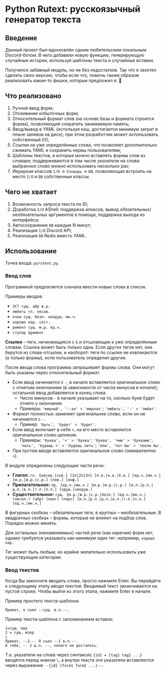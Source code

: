 # Python Rutext: русскоязычный генератор текста

## Введение

Данный проект был вдохновлён одним любительским локальным Discord-ботом. В него добавили новую функцию, генерирующую случайные истории, используя шаблоны текста и случайные вставки.

Получился забавный модуль, но не без недостатков. Так что я захотел сделать свою версию, чтобы если что, помочь таким образом реализовать какие-то фишки, которые предложил я. 🤔

## Что реализовано

1. Ручной ввод форм;
2. Отсеивание избыточных форм;
3. Относительный формат слов (на основе базы и формата строится форма), позволяющий сократить занимаемую память;
4. Ввод/вывод в YAML (используя кэш, достигается минимум затрат в плане заливов на диск); при этом разработчик может использовать собственный I/O;
5. Ссылки на уже определённые слова, что позволяет дополнительно сжимать YAML и сохранить нервы пользователям;
6. Шаблоны текстов, в которые можно вставлять формы слов из словаря; поддерживаются в том числе *указатели* на слова: выбранное слово можно использовать несколько раз;
7. Иерархия классов `I/O` -> `Словарь` -> `DB`, позволяющая встроить на место `I/O` и `DB` собственные классы.

## Чего не хватает

1. Возможность запроса текста по ID;
2. Доработка `I/O` AShell: поддержка алиасов, вывод обязательных/необязательных аргументов в помощи, поддержка выхода из интерфейса;
3. Автосохранение `DB` каждые N минут;
4. Реализация `I/O` Discord API;
5. Реализация `DB` Redis вместо YAML.

## Использование

Точка входа: `pyrutext.py`.

### Ввод слов

Программой предлагается сначала ввести новые слова в список.

Примеры вводов:
- `ЭСТ сущ. абр ж.р.`
- `любить гл. несов.`
- `очки сущ. безл. неодуш. мн.ч.`
- `хорошо нар. сост.`
- `ремонт сущ. м.р. ед.ч.`
- `ступор &ремонт`

**Ссылки** – теги, начинающиеся с `&` и отсылающие к уже определённым словам. Ссылка может быть только одна. Если других тегов нет, они берутся из слова-отсылки, и наоборот: теги по ссылке не извлекаются (а только формы), если пользователь определил другие.

После ввода слова программа запрашивает формы слова. Они могут быть указаны через *относительный формат*.
* Если ввод начинается с `-`, в начало вставляется оригинальное слово с отнятым окончанием (в зависимости от числа минусов *в начале*); остальной ввод добавляется в конец слова.
  * Число минусов `-` в начале указывает на то, сколько букв будет отнято у окончания.
  * Примеры: `'мирный', '--ая' > 'мирная'`; `'любить', '-' > 'любит'`.
* Формат полностью заменяет оригинальное слово, если он не начинается с `-`.
  * Пример: `'быть', 'будет' > 'будет'`.
* Если ввод включает в себя `+`, на его место вставляется оригинальное слово целиком.
  * Примеры: `'буква', '+' > 'буква'`; `'буква', '+ми' > 'буквами'`; `'лить', 'будешь +' > 'будешь лить'`; `'ели', 'по+ бы' > 'поели бы'`.
* При пустом вводе вставляется оригинальное слово (эквивалентно `+`).

В модуле определены следующие части речи:
* **Глагол:** `гл. {несов.|сов.} [1л|2л|3л] [п.в.|н.в.|б.в.] [ед.ч.|мн.ч.] [м.р.|ж.р.|с.р.] [пов.] [инф.]`
* **Прилагательное:** `пр. [ед.ч.|мн.ч.] [м.р.|ж.р.|с.р.] [и.п.|р.п.|д.п.|в.п.|т.п.|п.п.] [одуш.|неодуш.]`
* **Существительное:** `сущ. {м.р.|ж.р.|с.р.|безл.} (ед.ч.|мн.ч.) (нескл.) (абр) (пинг) (перс) [и.п.|р.п.|д.п.|в.п.|т.п.|п.п.] [ед.ч.|мн.ч.]`

В фигурных скобках – обязательные теги, в круглых – необязательные. В квадратных скобках – формы, которые не влияют на подбор слов. Порядок можно менять.

Для остальных (неизменяемых) частей речи (как наречия) форм нет, однако требуется указывать как минимум один тег: например, `хорошо нар.`

Тег может быть *любым*, но крайне желательно использовать уже существующие категории.

### Ввод текстов

Когда Вы закончите вводить слова, просто нажмите Enter. Вы перейдёте к следующему этапу *ввода текстов*. Вводимый текст заканчивается на пустой строке. Чтобы выйти из этого этапа, нажмите Enter в начале.

Пример простого текста-шаблона:
```
Привет, я съел --сущ. в.п.--.
```

Пример текста-шаблона с запоминанием вставок:
```
1=сущ. еда
2 = сущ. юзер
\
Привет, --2--. Я съел --1 в.п.--.
А тебе, -- 2 д.п. --, ничего не досталось.
```
Т.е. указатели на слова через синтаксис `{id} = {tag1 tag2 ...}` вводятся перед знаком `\`, а внутри текста эти указатели вставляются через выражение `--{id} {form1 form2 ...}--`.